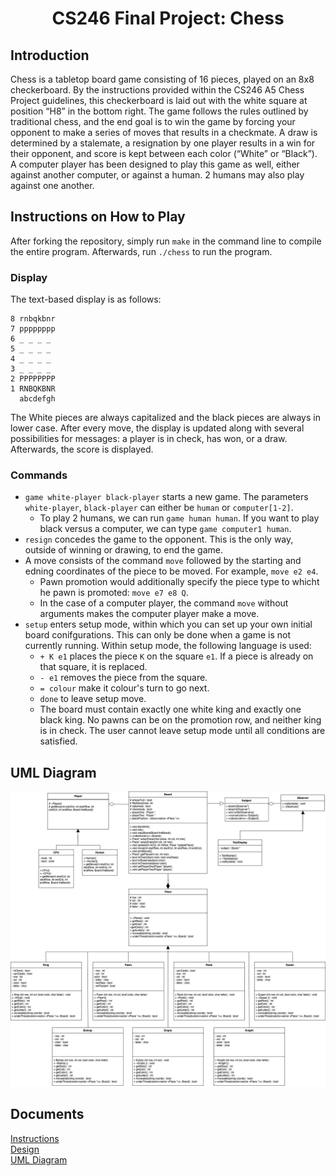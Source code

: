 <h1 align="center"> CS246 Final Project: Chess </h1>
<!------------------------------------------------------------------------------------------------------------------------------------------------->
<h2> Introduction </h2>

Chess is a tabletop board game consisting of 16 pieces, played on an 8x8 checkerboard. By the instructions provided within the CS246 A5 Chess Project guidelines, this checkerboard is laid out with the white square at position “H8” in the bottom right. The game follows the rules outlined by traditional chess, and the end goal is to win the game by forcing your opponent to make a series of moves that results in a checkmate. A draw is determined by a stalemate, a resignation by one player results in a win for their opponent, and score is kept between each color (“White” or “Black”). A computer player has been designed to play this game as well, either against another computer, or against a human. 2 humans may also play against one another.

<!------------------------------------------------------------------------------------------------------------------------------------------------->

<h2> Instructions on How to Play </h2>

After forking the repository, simply run `make` in the command line to compile the entire program. Afterwards, run `./chess` to run the program.

<h3> Display </h3>

The text-based display is as follows:
```
8 rnbqkbnr
7 pppppppp
6 _ _ _ _
5 _ _ _ _
4 _ _ _ _
3 _ _ _ _
2 PPPPPPPP
1 RNBQKBNR
  abcdefgh
```
The White pieces are always capitalized and the black pieces are always in lower case. After every move, the display is updated along with several possibilities for messages: a player is in check, has won, or a draw. Afterwards, the score is displayed.

<h3> Commands </h3>

- `game white-player black-player` starts a new game. The parameters `white-player`, `black-player` can either be `human` or `computer[1-2]`.
  - To play 2 humans, we can run `game human human`. If you want to play black versus a computer, we can type `game computer1 human`.
- `resign` concedes the game to the opponent. This is the only way, outside of winning or drawing, to end the game.
- A move consists of the command `move` followed by the starting and edning coordinates of the piece to be moved. For example, `move e2 e4`.
  - Pawn promotion would additionally specify the piece type to whicht he pawn is promoted: `move e7 e8 Q`.
  - In the case of a computer player, the command `move` without arguments makes the computer player make a move.
- `setup` enters setup mode, within which you can set up your own initial board conifgurations. This can only be done when a game is not currently running. Within setup mode, the following language is used:
  - `+ K e1` places the piece `K` on the square `e1`. If a piece is already on that square, it is replaced.
  - `- e1` removes the piece from the square.
  - `= colour` make it colour's turn to go next.
  - `done` to leave setup move.
  - The board must contain exactly one white king and exactly one black king. No pawns can be on the promotion row, and neither king is in check. The user cannot leave setup mode until all conditions are satisfied.


<h2> UML Diagram </h2>

![Updated UML Diagram](uml.jpg)


<h2> Documents </h2>

<a href="chess.pdf">Instructions</a>
<br>
<a href="design.pdf">Design</a>
<br>
<a href="UML.jpg">UML Diagram</a>
<br>



